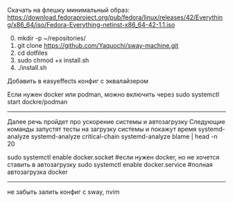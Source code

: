 Скачать на флешку минимальный образ:
https://download.fedoraproject.org/pub/fedora/linux/releases/42/Everything/x86_64/iso/Fedora-Everything-netinst-x86_64-42-1.1.iso

0) mkdir -p ~/repositories/
1) git clone https://github.com/Yaquochi/sway-machine.git
2) cd dotfiles
3) sudo chmod +x install.sh
4) ./install.sh

Добавить в easyeffects конфиг с эквалайзером

Если нужен docker или podman, можно включить через sudo systemctl start dockre/podman

--------------------------------------------

Далее речь пройдет про ускорение системы и автозагрузку
Следующие команды запустят тесты на загрузку системы и покажут время
systemd-analyze
systemd-analyze critical-chain
systemd-analyze blame | head -n 20

sudo systemctl enable docker.socket #если нужен docker, но не хочется ставить в автозагрузку
sudo systemctl enable docker.service #полная автозагрузка docker

--------------------------------------------

не забыть залить конфиг с sway, nvim

